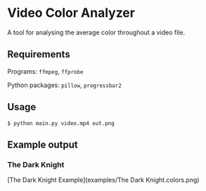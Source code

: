 # Video Color Analyzer

A tool for analysing the average color throughout a video file.

## Requirements

Programs: `ffmpeg`, `ffprobe`

Python packages: `pillow`, `progressbar2`

## Usage

    $ python main.py video.mp4 out.png

## Example output

### The Dark Knight

[The Dark Knight Example](examples/The Dark Knight.colors.png)
